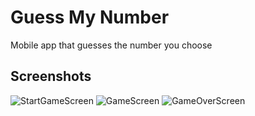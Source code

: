 
# Guess My Number

Mobile app that guesses the number you choose


## Screenshots

![StartGameScreen](https://i.hizliresim.com/n8lwq0w.png)
![GameScreen](https://i.hizliresim.com/k2p2ttj.png)
![GameOverScreen](https://i.hizliresim.com/clnfdyx.png)